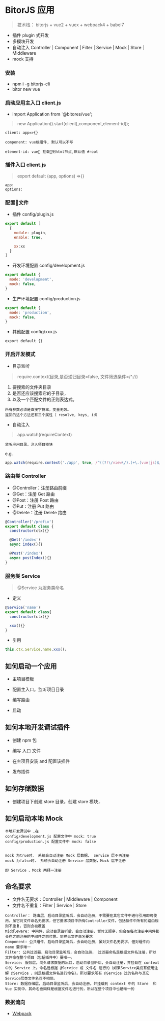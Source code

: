 # BitorJS 应用

> 技术栈： bitorjs + vue2 + vuex + webpack4 + babel7

- 插件 plugin 式开发
- 多模块开发
- 自动注入 Controller | Component | Filter | Service | Mock | Store | Middleware
- mock 支持


### 安装

- npm i -g bitorjs-cli
- bitor new vue


### 启动应用主入口 client.js
- import Application from '@bitores/vue';
> new Application().start(client[,component,element-id]);
```
client: app=>{}

component: vue根组件, 默认可以不写

element-id: vue 挂载到html节点,默认值 #root
```

### 插件入口 client.js
> export default (app, options) =>{}
```
app:
options:
```

### 配置文件 
- 插件 config/plugin.js
```javascript
export default [
  {
    module: plugin,
    enable: true,

    xx:xx
  }
]
```
- 开发环境配置 config/development.js
```javascript
export default {
  mode: 'development',
  mock: false,
}
```

- 生产环境配置 config/production.js
```javascript
export default {
  mode: 'production',
  mock: false,
}
```
- 其他配置 config/xxx.js
```
export default {}
```

### 开启开发模式
- 目录监听
> require.context(目录,是否递归目录=false, 文件筛选条件=/^\.\//)
1. 要搜索的文件夹目录
1. 是否还应该搜索它的子目录，
1. 以及一个匹配文件的正则表达式。

```
所有参数必须是直接字符串，变量无效。
返回的这个方法还有三个属性（ resolve, keys, id）
```

- 自动注入 
> app.watch(requireContext)

```
监听应用目录，注入项目模块
```
e.g.
```javascript
app.watch(require.context('./app', true, /^((?!\/view\/).)+\.(vue|js)$/));
```

### 路由类 Controller
- @Controller：注册路由前缀
- @Get：注册 Get 路由
- @Post：注册 Post 路由
- @Put：注册 Put 路由
- @Delete：注册 Delete 路由
```javascript
@Controller('/prefix')
export default class {
  constructor(ctx){}

  @Get('/index')
  async index(){}

  @Post('/index')
  async postIndex(){}
}
```

### 服务类 Service
> @Service 为服务类命名
- 定义
```javascript
@Service('name')
export default class{
  constructor(ctx){}

  xxx(){}
}
```
- 引用
```javascript
this.ctx.Service.name.xxx();
```

## 如何启动一个应用

- 主项目模板

- 配置主入口，监听项目目录

- 编写路由

- 启动


## 如何本地开发调试插件
- 创建 npm 包

- 编写 入口 文件

- 在主项目安装 and 配置该插件

- 发布插件

## 如何存储数据

- 创建项目下创建 store 目录，创建 store 模块，


## 如何启动本地 Mock

```
本地开发调试中 ,在 
config/development.js 配置文件中 mock: true 
config/production.js 配置文件中 mock: false 


mock 为true时， 系统会自动注册 Mock 层数据， Service 层不再注册
mock 为false时， 系统会自动注册 Service 层数据，Mock 层不注册

即 Service 、Mock 两择一注册
```


## 命名要求
- 文件名无要求：Controller | Middleware | Component
- 文件名不重复：Filter | Service | Store

```
Controller： 路由层，启动目录监听后，会自动注册，不需要在其它文件中进行引用即可使用。虽它对文件命名无要求，但它要求项目中所有Controller文件，包括插件中所有的路由规则不重复，否则会被覆盖
Middleware: 中间件，启动目录监听后，会自动注册，暂时无顺序，但会在每次注册中间件都会在之前注册的中间件之前位置。同样无文件命名要求
Component: 公共组件，启动目录监听后，会自动注册，虽对文件名无要求，但对组件内 name 要求唯一
Filter: 公共过滤器，启动目录监听后，会自动注册， 过滤器命名是根据文件名注册，所以文件命在整个项目（包括插件中）要唯一。
Service: 服务层，向外请求数据的出口，启动目录监听后，会自动注册，并挂载在 context 中的 Service 上，命名是根据 @Service 或 文件名 进行的（如果Service类没有使用注解 @Service ，则是根据文件名进行命名）。所以要求所有 @Service 过的名称与其它Service层类文件名互不相同。
Store: 数据存储层，启动目录监听后，会自动注册，并挂载到 context 中的 Store  和 Vue 实例中，其命名也同样是根据文件名进行的，所以在整个项目中也是唯一的
```

### 数据流向





- [Webpack](https://www.imooc.com/article/details/id/30520)


